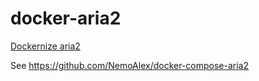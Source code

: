 # docker-aria2

[Dockernize aria2](https://hub.docker.com/r/nemoalex/docker-aria2/)

See https://github.com/NemoAlex/docker-compose-aria2
